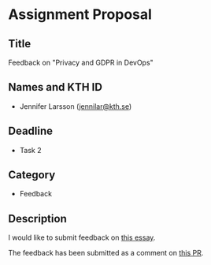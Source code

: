 # Assignment Proposal

## Title

Feedback on "Privacy and GDPR in DevOps"

## Names and KTH ID

- Jennifer Larsson (jennilar@kth.se)

## Deadline

- Task 2

## Category

- Feedback

## Description

I would like to submit feedback on [this essay](https://github.com/KTH/devops-course/pull/2210).

The feedback has been submitted as a comment on [this PR](https://github.com/KTH/devops-course/pull/2210).
